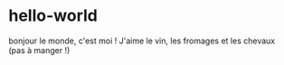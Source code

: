 # hello-world
bonjour le monde, c'est moi ! J'aime le vin, les fromages et les chevaux (pas à manger !)
